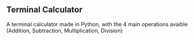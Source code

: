 ## Terminal Calculator
A terminal calculator made in Python, with the 4 main operations avaible (Addition, Subtraction, Multiplication, Division)
